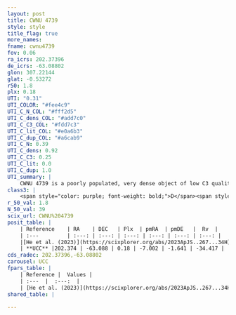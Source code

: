 ```yaml
---
layout: post
title: CWNU 4739
style: style
title_flag: true
more_names: 
fname: cwnu4739
fov: 0.06
ra_icrs: 202.37396
de_icrs: -63.08802
glon: 307.22144
glat: -0.53272
r50: 1.8
plx: 0.18
UTI: "0.31"
UTI_COLOR: "#fee4c9"
UTI_C_N_COL: "#fff2d5"
UTI_C_dens_COL: "#add7c0"
UTI_C_C3_COL: "#fdd7c3"
UTI_C_lit_COL: "#e0a6b3"
UTI_C_dup_COL: "#a6cab9"
UTI_C_N: 0.39
UTI_C_dens: 0.92
UTI_C_C3: 0.25
UTI_C_lit: 0.0
UTI_C_dup: 1.0
UTI_summary: |
    CWNU 4739 is a poorly populated, very dense object of low C3 quality. It was recently reported in the literature.
class3: |
    <span style="color: purple; font-weight: bold;">D</span><span style="color: #FFC300; font-weight: bold;">B</span>
r_50_val: 1.8
N_50_val: 39
scix_url: CWNU%204739
posit_table: |
    | Reference    | RA    | DEC   | Plx  | pmRA  | pmDE   |  Rv  |
    | :---         | :---: | :---: | :---: | :---: | :---: | :---: |
    |[He et al. (2023)](https://scixplorer.org/abs/2023ApJS..267...34H) | 202.392 | -63.086 | 0.18 | -6.998 | -1.651 | -- |
    | **UCC** |202.374 | -63.088 | 0.18 | -7.002 | -1.641 | -34.417 | 
cds_radec: 202.37396,-63.08802
carousel: UCC
fpars_table: |
    | Reference |  Values |
    | :---  |  :---:  |
    | [He et al. (2023)](https://scixplorer.org/abs/2023ApJS..267...34H) | `A0=4.1, m-M=14.55, logA=6.8` |
shared_table: |
    
---
```

